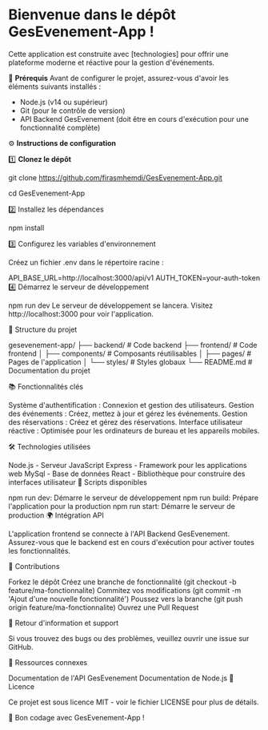 # Bienvenue dans le dépôt GesEvenement-App !

Cette application est construite avec [technologies] pour offrir une plateforme moderne et réactive pour la gestion d'événements.

🚀 **Prérequis**
Avant de configurer le projet, assurez-vous d'avoir les éléments suivants installés :

- Node.js (v14 ou supérieur)
- Git (pour le contrôle de version)
- API Backend GesEvenement (doit être en cours d'exécution pour une fonctionnalité complète)

⚙️ **Instructions de configuration**

1️⃣ **Clonez le dépôt**

git clone https://github.com/firasmhemdi/GesEvenement-App.git

cd GesEvenement-App

2️⃣ Installez les dépendances

npm install

3️⃣ Configurez les variables d'environnement

Créez un fichier .env dans le répertoire racine :

API_BASE_URL=http://localhost:3000/api/v1
AUTH_TOKEN=your-auth-token
4️⃣ Démarrez le serveur de développement

npm run dev
Le serveur de développement se lancera. Visitez http://localhost:3000 pour voir l'application.

🧩 Structure du projet

gesevenement-app/
├── backend/               # Code backend
├── frontend/              # Code frontend
│   ├── components/        # Composants réutilisables
│   ├── pages/             # Pages de l'application
│   └── styles/            # Styles globaux
└── README.md    # Documentation du projet

📚 Fonctionnalités clés

Système d'authentification : Connexion et gestion des utilisateurs.
Gestion des événements : Créez, mettez à jour et gérez les événements.
Gestion des réservations : Créez et gérez des réservations.
Interface utilisateur réactive : Optimisée pour les ordinateurs de bureau et les appareils mobiles.

🛠️ Technologies utilisées

Node.js - Serveur JavaScript
Express - Framework pour les applications web
MySql - Base de données 
React - Bibliothèque pour construire des interfaces utilisateur
📝 Scripts disponibles

npm run dev:	Démarre le serveur de développement
npm run build:	Prépare l'application pour la production
npm run start:	Démarre le serveur de production
🌍 Intégration API

L'application frontend se connecte à l'API Backend GesEvenement. Assurez-vous que le backend est en cours d'exécution pour activer toutes les fonctionnalités.

🤝 Contributions

Forkez le dépôt
Créez une branche de fonctionnalité (git checkout -b feature/ma-fonctionnalite)
Commitez vos modifications (git commit -m 'Ajout d'une nouvelle fonctionnalité')
Poussez vers la branche (git push origin feature/ma-fonctionnalite)
Ouvrez une Pull Request

📢 Retour d'information et support

Si vous trouvez des bugs ou des problèmes, veuillez ouvrir une issue sur GitHub.

🔗 Ressources connexes

Documentation de l'API GesEvenement
Documentation de Node.js
📜 Licence

Ce projet est sous licence MIT - voir le fichier LICENSE pour plus de détails.

🚀 Bon codage avec GesEvenement-App !
